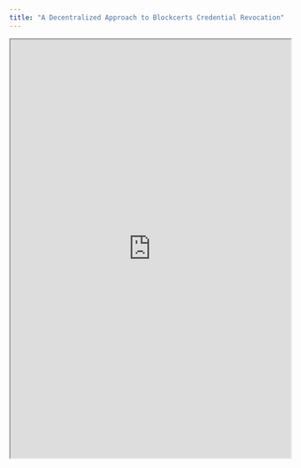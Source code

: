 ```yaml
---
title: "A Decentralized Approach to Blockcerts Credential Revocation"
---
```




<iframe height="750" width="100%" src="https://ewelton.github.io/ktest/wiki.html#A%20Decentralized%20Approach%20to%20Blockcerts%20Credential%20Revocation"></iframe>
